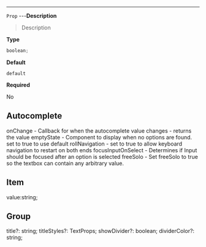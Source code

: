 ---

`Prop`
---**Description**

> Description

**Type**

```ts
boolean;
```

**Default**

`default`

**Required**

No

## Autocomplete

onChange - Callback for when the autocomplete value changes - returns the value
emptyState - Component to display when no options are found. set to true to use default
rollNavigation - set to true to allow keyboard navigation to restart on both ends
focusInputOnSelect - Determines if Input should be focused after an option is selected
freeSolo - Set freeSolo to true so the textbox can contain any arbitrary value.

## Item

value:string;

## Group

title?: string;
titleStyles?: TextProps;
showDivider?: boolean;
dividerColor?: string;
